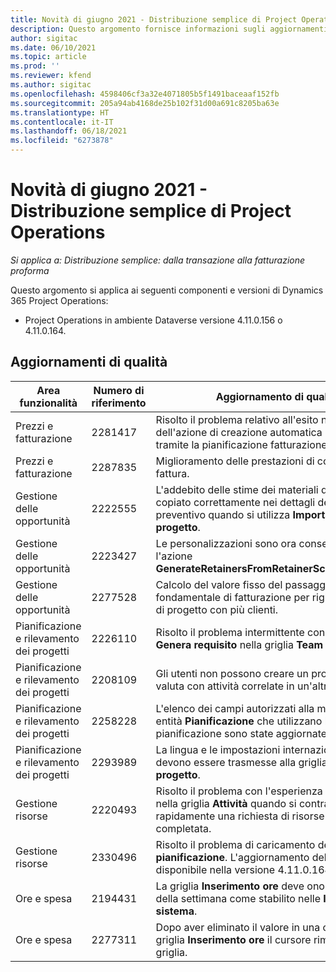 ```yaml
---
title: Novità di giugno 2021 - Distribuzione semplice di Project Operations
description: Questo argomento fornisce informazioni sugli aggiornamenti di qualità disponibili nella versione di giugno 2021 della distribuzione semplice di Project Operations.
author: sigitac
ms.date: 06/10/2021
ms.topic: article
ms.prod: ''
ms.reviewer: kfend
ms.author: sigitac
ms.openlocfilehash: 4598406cf3a32e4071805b5f1491baceaaf152fb
ms.sourcegitcommit: 205a94ab4168de25b102f31d00a691c8205ba63e
ms.translationtype: HT
ms.contentlocale: it-IT
ms.lasthandoff: 06/18/2021
ms.locfileid: "6273878"
---
```

# <a name="whats-new-june-2021---project-operations-lite-deployment"></a>Novità di giugno 2021 - Distribuzione semplice di Project Operations

_Si applica a: Distribuzione semplice: dalla transazione alla fatturazione proforma_

Questo argomento si applica ai seguenti componenti e versioni di Dynamics 365 Project Operations:

  - Project Operations in ambiente Dataverse versione 4.11.0.156 o 4.11.0.164.

## <a name="quality-updates"></a>Aggiornamenti di qualità

| **Area funzionalità** | **Numero di riferimento** | **Aggiornamento di qualità** |
| --- | --- | --- |
| Prezzi e fatturazione | 2281417 | Risolto il problema relativo all'esito negativo dell'azione di creazione automatica della fattura tramite la pianificazione fatturazione. |
| Prezzi e fatturazione | 2287835 |   Miglioramento delle prestazioni di conferma della fattura. |
| Gestione delle opportunità | 2222555 | L'addebito delle stime dei materiali deve essere copiato correttamente nei dettagli della riga del preventivo quando si utilizza **Importa da stima di progetto**. |
| Gestione delle opportunità | 2223427 | Le personalizzazioni sono ora consentite per l'azione **GenerateRetainersFromRetainerScheduleOptions**. |
| Gestione delle opportunità | 2277528 | Calcolo del valore fisso del passaggio fondamentale di fatturazione per righe di contratto di progetto con più clienti. |
| Pianificazione e rilevamento dei progetti | 2226110 | Risolto il problema intermittente con la funzione **Genera requisito** nella griglia **Team di progetto**. |
| Pianificazione e rilevamento dei progetti | 2208109 | Gli utenti non possono creare un progetto in una valuta con attività correlate in un'altra valuta. |
| Pianificazione e rilevamento dei progetti | 2258228 | L'elenco dei campi autorizzati alla modifica con le entità **Pianificazione** che utilizzano l'API di pianificazione sono state aggiornate. |
| Pianificazione e rilevamento dei progetti | 2293989 | La lingua e le impostazioni internazionali corrette devono essere trasmesse alla griglia **Attività di progetto**.|
| Gestione risorse | 2220493 | Risolto il problema con l'esperienza dell'utente nella griglia **Attività** quando si contrassegna rapidamente una richiesta di risorse come completata. |
| Gestione risorse | 2330496 | Risolto il problema di caricamento della **Scheda di pianificazione**. L'aggiornamento della qualità è disponibile nella versione 4.11.0.164 |
| Ore e spesa | 2194431 | La griglia **Inserimento ore** deve onorare l'inizio della settimana come stabilito nelle **Impostazioni di sistema**. |
| Ore e spesa | 2277311 | Dopo aver eliminato il valore in una cella nella griglia **Inserimento ore** il cursore rimane nella griglia. |
